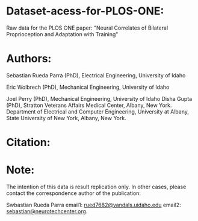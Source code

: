 # Dataset-acess-for-PLOS-ONE:

Raw data for the PLOS ONE paper: "Neural Correlates of Bilateral Proprioception and Adaptation with Training"

# Authors:
Sebastian Rueda Parra (PhD), Electrical Engineering, University of Idaho 

Eric Wolbrech (PhD), Mechanical Engineering, University of Idaho 

Joel Perry (PhD), Mechanical Engineering, University of Idaho
Disha Gupta (PhD), Stratton Veterans Affairs Medical Center, Albany, New York. Department of Electrical and Computer Engineering, University at Albany, State University of New York, Albany, New York.


# Citation:


# Note:

The intention of this data is result replication only. In other cases, please contact the correspondence author of the publication:

Swbastian Rueda Parra
email1: rued7682@vandals.uidaho.edu
email2: sebastian@neurotechcenter.org.
